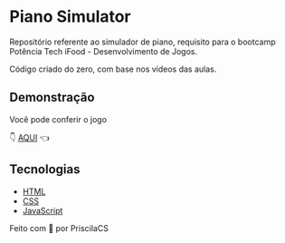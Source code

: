 
# Piano Simulator

Repositório referente ao simulador de piano, requisito para o bootcamp Potência Tech iFood - Desenvolvimento de Jogos.

Código criado do zero, com base nos vídeos das aulas.

## Demonstração

Você pode conferir o jogo 

👇
[AQUI](https://suaymack.github.io/piano-simulator/) 👈 

## Tecnologias

- [HTML](https://developer.mozilla.org/pt-BR/docs/Web/HTML)
- [CSS](https://developer.mozilla.org/pt-BR/docs/Web/CSS)
- [JavaScript](https://developer.mozilla.org/en-US/docs/Web/JavaScript)

Feito com 💜 por PriscilaCS
